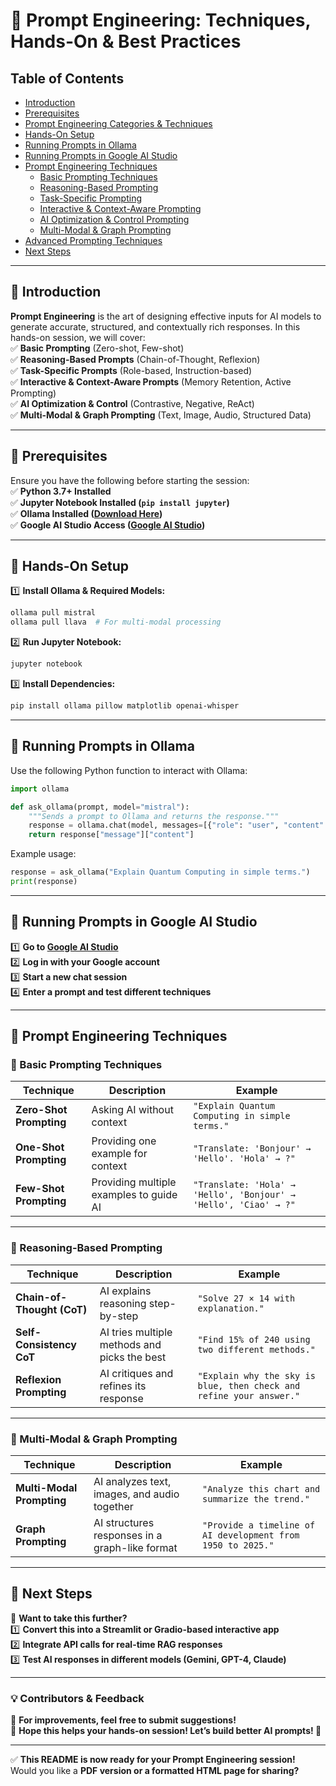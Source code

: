# 📖 Prompt Engineering: Techniques, Hands-On & Best Practices

## **Table of Contents**  
- [Introduction](#introduction)  
- [Prerequisites](#prerequisites)  
- [Prompt Engineering Categories & Techniques](#prompt-engineering-categories--techniques)  
- [Hands-On Setup](#hands-on-setup)  
- [Running Prompts in Ollama](#running-prompts-in-ollama)  
- [Running Prompts in Google AI Studio](#running-prompts-in-google-ai-studio)  
- [Prompt Engineering Techniques](#prompt-engineering-techniques)  
  - [Basic Prompting Techniques](#basic-prompting-techniques)  
  - [Reasoning-Based Prompting](#reasoning-based-prompting)  
  - [Task-Specific Prompting](#task-specific-prompting)  
  - [Interactive & Context-Aware Prompting](#interactive--context-aware-prompting)  
  - [AI Optimization & Control Prompting](#ai-optimization--control-prompting)  
  - [Multi-Modal & Graph Prompting](#multi-modal--graph-prompting)  
- [Advanced Prompting Techniques](#advanced-prompting-techniques)  
- [Next Steps](#next-steps)  

---

## **📌 Introduction**  
**Prompt Engineering** is the art of designing effective inputs for AI models to generate accurate, structured, and contextually rich responses. In this hands-on session, we will cover:  
✅ **Basic Prompting** (Zero-shot, Few-shot)  
✅ **Reasoning-Based Prompts** (Chain-of-Thought, Reflexion)  
✅ **Task-Specific Prompts** (Role-based, Instruction-based)  
✅ **Interactive & Context-Aware Prompts** (Memory Retention, Active Prompting)  
✅ **AI Optimization & Control** (Contrastive, Negative, ReAct)  
✅ **Multi-Modal & Graph Prompting** (Text, Image, Audio, Structured Data)  

---

## **📌 Prerequisites**  
Ensure you have the following before starting the session:  
✅ **Python 3.7+ Installed**  
✅ **Jupyter Notebook Installed (`pip install jupyter`)**  
✅ **Ollama Installed ([Download Here](https://ollama.ai))**  
✅ **Google AI Studio Access ([Google AI Studio](https://aistudio.google.com/))**  

---

## **📌 Hands-On Setup**  
1️⃣ **Install Ollama & Required Models:**  
   ```bash
   ollama pull mistral
   ollama pull llava  # For multi-modal processing
   ```
2️⃣ **Run Jupyter Notebook:**  
   ```bash
   jupyter notebook
   ```
3️⃣ **Install Dependencies:**  
   ```bash
   pip install ollama pillow matplotlib openai-whisper
   ```

---

## **📌 Running Prompts in Ollama**  
Use the following Python function to interact with Ollama:  
```python
import ollama  

def ask_ollama(prompt, model="mistral"):  
    """Sends a prompt to Ollama and returns the response."""  
    response = ollama.chat(model, messages=[{"role": "user", "content": prompt}])  
    return response["message"]["content"]  
```
Example usage:  
```python
response = ask_ollama("Explain Quantum Computing in simple terms.")
print(response)
```

---

## **📌 Running Prompts in Google AI Studio**  
1️⃣ **Go to [Google AI Studio](https://aistudio.google.com/)**  
2️⃣ **Log in with your Google account**  
3️⃣ **Start a new chat session**  
4️⃣ **Enter a prompt and test different techniques**  

---

## **📌 Prompt Engineering Techniques**  

### **📌 Basic Prompting Techniques**  
| Technique | Description | Example |
|-----------|------------|---------|
| **Zero-Shot Prompting** | Asking AI without context | `"Explain Quantum Computing in simple terms."` |
| **One-Shot Prompting** | Providing one example for context | `"Translate: 'Bonjour' → 'Hello'. 'Hola' → ?"` |
| **Few-Shot Prompting** | Providing multiple examples to guide AI | `"Translate: 'Hola' → 'Hello', 'Bonjour' → 'Hello', 'Ciao' → ?"` |

---

### **📌 Reasoning-Based Prompting**  
| Technique | Description | Example |
|-----------|------------|---------|
| **Chain-of-Thought (CoT)** | AI explains reasoning step-by-step | `"Solve 27 × 14 with explanation."` |
| **Self-Consistency CoT** | AI tries multiple methods and picks the best | `"Find 15% of 240 using two different methods."` |
| **Reflexion Prompting** | AI critiques and refines its response | `"Explain why the sky is blue, then check and refine your answer."` |

---

### **📌 Multi-Modal & Graph Prompting**  
| Technique | Description | Example |
|-----------|------------|---------|
| **Multi-Modal Prompting** | AI analyzes text, images, and audio together | `"Analyze this chart and summarize the trend."` |
| **Graph Prompting** | AI structures responses in a graph-like format | `"Provide a timeline of AI development from 1950 to 2025."` |

---

## **📌 Next Steps**  
🚀 **Want to take this further?**  
1️⃣ **Convert this into a Streamlit or Gradio-based interactive app**  
2️⃣ **Integrate API calls for real-time RAG responses**  
3️⃣ **Test AI responses in different models (Gemini, GPT-4, Claude)**  

---

### **💡 Contributors & Feedback**  
📩 **For improvements, feel free to submit suggestions!**  
🎯 **Hope this helps your hands-on session! Let’s build better AI prompts! 🚀**  

---

✅ **This README is now ready for your Prompt Engineering session!**  
Would you like a **PDF version or a formatted HTML page for sharing?**
